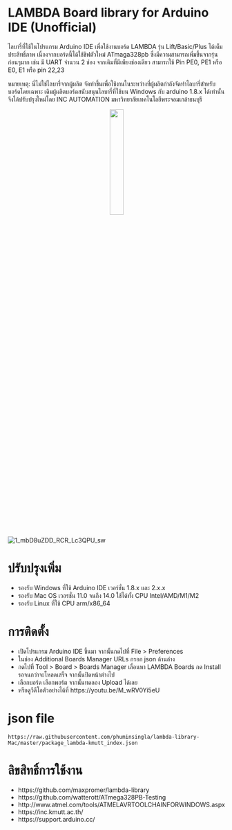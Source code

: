# LAMBDA Board library for Arduino IDE (Unofficial)

ไลบารี่ที่ใช้ในโปรแกรม Arduino IDE เพื่อใช้งานบอร์ด LAMBDA รุ่น Lift/Basic/Plus ได้เต็มประสิทธิ์ภาพ เนื่องจากบอร์ดนี้ได้ใช้ชิฟตัวใหม่ ATmaga328pb ซึ่งมีความสามารถเพิ่มขึ้นจากรุ่นก่อนๆมาก เช่น มี UART จำนวน 2 ช่อง จากเดิมที่มีเพียงช่องเดียว สามารถใช้ Pin PE0, PE1 หรือ E0, E1 หรือ pin 22,23

หมายเหตุ: นี่ไม่ใช่ไลบารี่จากผู้ผลิต จัดทำขึ้นเพื่อใช้งานในระหว่างที่ผู้ผลิตกำลังจัดทำไลบารี่สำหรับบอร์ดโดยเฉพาะ เดิมผู้ผลิตบอร์ดสนับสนุนไลบารี่ที่ใช้บน Windows กับ arduino 1.8.x ได้เท่านั้น จึงได้ปรับปรุงใหม่โดย INC AUTOMATION มหาวิทยาลัยเทคโนโลยีพระจอมเกล้าธนบุรี
<center>
<img width="25%" src="https://inc.kmutt.ac.th/download/logo/INC_SVG.svg">
</center>

![1_mbD8uZDD_RCR_Lc3QPU_sw](https://github.com/phuminsingla/lambda-library-Mac/assets/5608098/d5f3a484-231d-4184-99f1-b2b1d5e031f9)

# ปรับปรุงเพิ่ม
<ul>
	<li>รองรับ Windows ที่ใช้ Arduino IDE เวอร์ชั่น 1.8.x และ 2.x.x</li>
	<li>รองรับ Mac OS เวอรชั่น 11.0 จนถึง 14.0 ใช้ได้ทั้ง CPU Intel/AMD/M1/M2</li>
	<li>รองรับ Linux ที่ใช้ CPU arm/x86_64</li>
</ul>

# การติดตั้ง
<ul>
	<li>เปิดโปรแกรม Arduino IDE ขึ้นมา จากนั้นกดไปที่ File > Preferences</li>
	<li>ในช่อง Additional Boards Manager URLs กรอก json ด้านล่าง</li>
	<li>กดไปที่ Tool > Board > Boards Manager เลื่อนหา LAMBDA Boards กด Install รอจนกว่าจะโหลดเสร็จ จากนั้นปิดหน้าต่างไป</li>
	<li>เลือกบอร์ด เลือกพอร์ต จากนั้นทดลอง Upload ได้เลย</li>
	<li>หรือดูวีดีโอตัวอย่างได้ที่ https://youtu.be/M_wRV0Yi5eU</li>
</ul>

# json file
```
https://raw.githubusercontent.com/phuminsingla/lambda-library-Mac/master/package_lambda-kmutt_index.json
```

# ลิขสิทธิ์การใช้งาน
<ul>
	<li>https://github.com/maxpromer/lambda-library</li>
	<li>https://github.com/watterott/ATmega328PB-Testing</li>
	<li>http://www.atmel.com/tools/ATMELAVRTOOLCHAINFORWINDOWS.aspx</li>
	<li>https://inc.kmutt.ac.th/</li>
	<li>https://support.arduino.cc/</li>
</ul>
